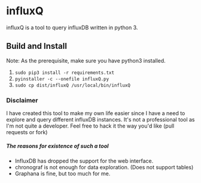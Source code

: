 # influxQ
influxQ is a tool to query influxDB written in python 3.



## Build and Install
Note: As the prerequisite, make sure you have python3 installed.

1. ```sudo pip3 install -r requirements.txt```
2. ```pyinstaller -c --onefile influxQ.py```
3. ```sudo cp dist/influxQ /usr/local/bin/influxQ```

### Disclaimer
I have created this tool to make my own life easier since I have a need to explore and query different influxDB instances.
It's not a professional tool as I'm not quite a developer.
Feel free to hack it the way you'd like (pull requests or fork)

##### The reasons for existence of such a tool
* InfluxDB has dropped the support for the web interface.
* chronograf is not enough for data exploration. (Does not support tables)
* Graphana is fine, but too much for me.


